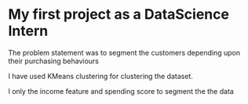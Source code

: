 <h1>My first project as a DataScience Intern</h1>
<p> The problem statement was to segment the customers depending upon their purchasing behaviours</p>
<p>I have used KMeans clustering for clustering the dataset.</p>
<p>I only the income feature and spending score to segment the the data</p>
